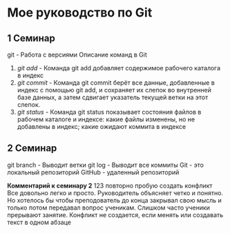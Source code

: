 # Мое руководство по Git

## 1 Семинар
git - Работа с версиями
Описание команд в Git
1. *git add* - Команда git add добавляет содержимое рабочего каталога в индекс
2. *git commit* - Команда git commit берёт все данные, добавленные в индекс с помощью git add, и сохраняет их слепок во внутренней базе данных, а затем сдвигает указатель текущей ветки на этот слепок.
3. *git status* - Команда git status показывает состояния файлов в рабочем каталоге и индексе: какие файлы изменены, но не добавлены в индекс; какие ожидают коммита в индексе


## 2 Семинар
git branch  - Выводит ветки
git log - Выводит все коммиты
Git - это локальный репозиторий
GitHub - удаленный репозиторий

**Комментарий к семинару 2**
123 повторно пробую создать конфликт
Все довольно легко и просто. Руководитель объясняет четко и понятно. Но хотелось бы чтобы преподователь до конца закрывал свою мысль и только потом передавал вопрос ученикам. Слишком часто ученики прерывают занятие.
Конфликт не создается, если менять или создавать текст в одном абзаце